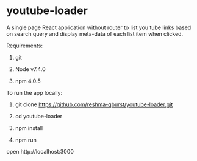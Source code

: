 # youtube-loader
A single page React application without router to list you tube links based on search query and display meta-data of each list item when clicked.

Requirements:

1) git

2) Node v7.4.0

3) npm 4.0.5

To run the app locally:

1) git clone https://github.com/reshma-qburst/youtube-loader.git

2) cd youtube-loader

3) npm install

4) npm run

open http://localhost:3000
